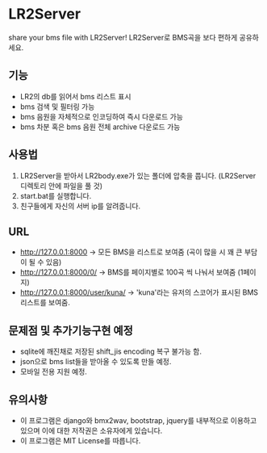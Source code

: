 LR2Server
=========

share your bms file with LR2Server!
LR2Server로 BMS곡을 보다 편하게 공유하세요.


기능
----
* LR2의 db를 읽어서 bms 리스트 표시
* bms 검색 및 필터링 가능
* bms 음원을 자체적으로 인코딩하여 즉시 다운로드 가능
* bms 차분 혹은 bms 음원 전체 archive 다운로드 가능


사용법
------
1. LR2Server을 받아서 LR2body.exe가 있는 폴더에 압축을 풉니다. (LR2Server 디렉토리 안에 파일을 풀 것)
2. start.bat를 실행합니다.
3. 친구들에게 자신의 서버 ip를 알려줍니다.


URL
---
* http://127.0.0.1:8000 -> 모든 BMS을 리스트로 보여줌 (곡이 많을 시 꽤 큰 부담이 될 수 있음)
* http://127.0.0.1:8000/0/ -> BMS를 페이지별로 100곡 씩 나눠서 보여줌 (1페이지)
* http://127.0.0.1:8000/user/kuna/ -> 'kuna'라는 유저의 스코어가 표시된 BMS 리스트를 보여줌.


문제점 및 추가기능구현 예정
---------------------------
* sqlite에 깨진채로 저장된 shift_jis encoding 복구 불가능 함.
* json으로 bms list들을 받아올 수 있도록 만들 예정.
* 모바일 전용 지원 예정.


유의사항
--------
* 이 프로그램은 django와 bmx2wav, bootstrap, jquery를 내부적으로 이용하고 있으며 이에 대한 저작권은 소유자에게 있습니다.
* 이 프로그램은 MIT License를 따릅니다.